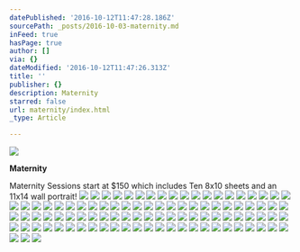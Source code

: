 ```yaml
---
datePublished: '2016-10-12T11:47:28.186Z'
sourcePath: _posts/2016-10-03-maternity.md
inFeed: true
hasPage: true
author: []
via: {}
dateModified: '2016-10-12T11:47:26.313Z'
title: ''
publisher: {}
description: Maternity
starred: false
url: maternity/index.html
_type: Article

---
```

![](https://the-grid-user-content.s3-us-west-2.amazonaws.com/217743aa-0e4c-4d23-ac7d-34283e235fc1.jpg)

**Maternity**

Maternity Sessions start at $150 which includes Ten 8x10 sheets and an 11x14 wall portrait!
![](https://the-grid-user-content.s3-us-west-2.amazonaws.com/72814c87-2abf-435b-91bd-0f55f3cf3942.jpg)
![](https://the-grid-user-content.s3-us-west-2.amazonaws.com/019cab19-4bf4-42d2-8779-2871e2298838.jpg)
![](https://the-grid-user-content.s3-us-west-2.amazonaws.com/52fd85a6-4d36-4b18-88a0-0e625e02804b.jpg)
![](https://the-grid-user-content.s3-us-west-2.amazonaws.com/afcd819c-550c-4f61-8a3d-b516711e1b32.jpg)
![](https://the-grid-user-content.s3-us-west-2.amazonaws.com/d8d7127f-b590-46f2-a3bd-fbae7847e0ec.jpg)
![](https://the-grid-user-content.s3-us-west-2.amazonaws.com/500124eb-ae06-428b-8f0d-87fef4be1575.jpg)
![](https://the-grid-user-content.s3-us-west-2.amazonaws.com/3186071a-c7ec-44f6-87d0-4751b422e93d.jpg)
![](https://the-grid-user-content.s3-us-west-2.amazonaws.com/65555ada-0ab0-441f-96e0-7c3a0105a6f2.jpg)
![](https://the-grid-user-content.s3-us-west-2.amazonaws.com/073c91d3-cca2-4b37-a9e8-b6ace6375c16.jpg)
![](https://the-grid-user-content.s3-us-west-2.amazonaws.com/b4cb760a-9c42-4323-b10a-528ee0a69992.jpg)
![](https://the-grid-user-content.s3-us-west-2.amazonaws.com/52272900-84ec-4449-b2f6-7d9e2e7a9fda.jpg)
![](https://the-grid-user-content.s3-us-west-2.amazonaws.com/d641c939-d408-4f3a-918e-950f27668d37.jpg)
![](https://the-grid-user-content.s3-us-west-2.amazonaws.com/f7dff784-dcc2-4f9f-a10f-8baaa8ca7d04.jpg)
![](https://the-grid-user-content.s3-us-west-2.amazonaws.com/8531a56e-4796-4246-9fb0-2a8a8b7c1209.jpg)
![](https://the-grid-user-content.s3-us-west-2.amazonaws.com/ee4feea6-5a13-4392-9549-48dab6b05e37.jpg)
![](https://the-grid-user-content.s3-us-west-2.amazonaws.com/117065d5-05f4-44f5-a65f-07fe92415ef9.jpg)
![](https://the-grid-user-content.s3-us-west-2.amazonaws.com/4fe9ba78-8fcd-4e9a-b375-850d6ad2e60a.jpg)
![](https://the-grid-user-content.s3-us-west-2.amazonaws.com/b9badb06-d422-4608-87ba-8ac2194c3ee9.jpg)
![](https://the-grid-user-content.s3-us-west-2.amazonaws.com/9e815e4b-93ed-455b-90fc-f7766b4a2cf0.jpg)
![](https://the-grid-user-content.s3-us-west-2.amazonaws.com/dc26d356-dee2-48c1-b652-f6281ac80f8d.jpg)
![](https://the-grid-user-content.s3-us-west-2.amazonaws.com/744120ea-40e8-438b-8852-8ed72aa1b74a.jpg)
![](https://the-grid-user-content.s3-us-west-2.amazonaws.com/f310f678-ae87-40bf-af68-b4c7ac6ed901.jpg)
![](https://the-grid-user-content.s3-us-west-2.amazonaws.com/9be91411-9f2a-45dd-8e19-303614e96058.jpg)
![](https://the-grid-user-content.s3-us-west-2.amazonaws.com/da5df626-6a9c-4703-aca1-7a071119a491.jpg)
![](https://the-grid-user-content.s3-us-west-2.amazonaws.com/3314f543-0d4f-4dac-a5a3-193071c641db.jpg)
![](https://the-grid-user-content.s3-us-west-2.amazonaws.com/0aed6308-ffbd-473f-9a19-9c34de385a97.jpg)
![](https://the-grid-user-content.s3-us-west-2.amazonaws.com/5147c035-3ff1-4f9b-bf1a-ee3855272035.jpg)
![](https://the-grid-user-content.s3-us-west-2.amazonaws.com/0b916add-2329-470b-95af-4fdd3fad7819.jpg)
![](https://the-grid-user-content.s3-us-west-2.amazonaws.com/9a744f9c-3d4d-42e5-8c17-8b5033affa6d.jpg)
![](https://the-grid-user-content.s3-us-west-2.amazonaws.com/f6bd4310-e8c4-4031-8052-95a0baf06ff1.jpg)
![](https://the-grid-user-content.s3-us-west-2.amazonaws.com/c2d99b23-5f4c-42ad-b919-d01d33871033.jpg)
![](https://the-grid-user-content.s3-us-west-2.amazonaws.com/62f35911-a511-46ac-986a-ea78b364d81a.jpg)
![](https://the-grid-user-content.s3-us-west-2.amazonaws.com/1785de56-d852-4c3c-bbc3-7cbbcd4279d3.jpg)
![](https://the-grid-user-content.s3-us-west-2.amazonaws.com/a3ab0b6d-2aa2-4747-bb5d-f89013e83c65.jpg)
![](https://the-grid-user-content.s3-us-west-2.amazonaws.com/ebf43dc5-2f33-430f-91da-f3f728aabbe5.jpg)
![](https://the-grid-user-content.s3-us-west-2.amazonaws.com/25e4376e-2464-432e-842e-db2250e4b59b.jpg)
![](https://the-grid-user-content.s3-us-west-2.amazonaws.com/77987f53-0265-46d1-9498-02274a748cf4.jpg)
![](https://the-grid-user-content.s3-us-west-2.amazonaws.com/f189a80c-8343-41dc-abd6-4dafaba559b5.jpg)
![](https://the-grid-user-content.s3-us-west-2.amazonaws.com/e8a0598e-57cc-4ad1-b699-1493e6311649.jpg)
![](https://the-grid-user-content.s3-us-west-2.amazonaws.com/47f935d1-1d9d-4f70-930d-02dc251f9de0.jpg)
![](https://the-grid-user-content.s3-us-west-2.amazonaws.com/e07093c0-2f73-40a1-87a6-d1b170fbb59b.jpg)
![](https://the-grid-user-content.s3-us-west-2.amazonaws.com/12e32751-cb62-46d7-8f81-7078abcb2ecf.jpg)
![](https://the-grid-user-content.s3-us-west-2.amazonaws.com/aa6cdef4-f75d-48b3-a2d8-5ad0453754a0.jpg)
![](https://the-grid-user-content.s3-us-west-2.amazonaws.com/00a173a4-9193-40f7-bf7b-0d0d92a14f3b.jpg)
![](https://the-grid-user-content.s3-us-west-2.amazonaws.com/8d8494ae-0846-401e-872b-948b942b1219.jpg)
![](https://the-grid-user-content.s3-us-west-2.amazonaws.com/9d3e855e-5473-44d0-8604-5613b37eab23.jpg)
![](https://the-grid-user-content.s3-us-west-2.amazonaws.com/17a97bf8-154d-40f8-a86d-50676939ac74.jpg)
![](https://the-grid-user-content.s3-us-west-2.amazonaws.com/f8d59f8d-4a11-468b-830a-8c90b92aa548.jpg)
![](https://the-grid-user-content.s3-us-west-2.amazonaws.com/05af8b60-8536-4353-9c9b-32314320686b.jpg)
![](https://the-grid-user-content.s3-us-west-2.amazonaws.com/49661ee2-e8e8-458c-aafb-87bfb2c2642c.jpg)
![](https://the-grid-user-content.s3-us-west-2.amazonaws.com/71a55f0c-100d-4e24-9c8d-877a5e6874af.jpg)
![](https://the-grid-user-content.s3-us-west-2.amazonaws.com/07a48d24-7ace-4cb1-8116-6159dec20d78.jpg)
![](https://the-grid-user-content.s3-us-west-2.amazonaws.com/0f5554eb-26eb-4c66-abf3-a05b2a07bf72.jpg)
![](https://the-grid-user-content.s3-us-west-2.amazonaws.com/fb96adcf-1791-45bd-ab93-41ec1e29abe4.jpg)
![](https://the-grid-user-content.s3-us-west-2.amazonaws.com/d629e9e4-b3ca-4df6-9439-70a18006af9e.jpg)
![](https://the-grid-user-content.s3-us-west-2.amazonaws.com/45eabcb6-06c6-46a1-9b1f-93ea50201a26.jpg)
![](https://the-grid-user-content.s3-us-west-2.amazonaws.com/62bfab39-3820-4b04-9a2b-9a4ccd9936f0.jpg)
![](https://the-grid-user-content.s3-us-west-2.amazonaws.com/812e27d4-a477-47d2-9335-a68b3ae79eb0.jpg)
![](https://the-grid-user-content.s3-us-west-2.amazonaws.com/09052abb-4fa0-4050-b271-0d1b8328e0b1.jpg)
![](https://the-grid-user-content.s3-us-west-2.amazonaws.com/8aa3db05-9272-4706-b1d6-012a27d9be5c.jpg)
![](https://the-grid-user-content.s3-us-west-2.amazonaws.com/ba2a7ff1-e6ea-4aa9-abdb-1df56dbb8194.jpg)
![](https://the-grid-user-content.s3-us-west-2.amazonaws.com/bf926c66-d332-427d-bbc9-42a80f708666.jpg)
![](https://the-grid-user-content.s3-us-west-2.amazonaws.com/8b117d86-647b-4b18-8227-b0b19a570239.jpg)
![](https://the-grid-user-content.s3-us-west-2.amazonaws.com/25404cfa-766b-4700-ae20-77908c2c5f34.jpg)
![](https://the-grid-user-content.s3-us-west-2.amazonaws.com/164cd867-0562-4269-8f1b-0a47e3390824.jpg)
![](https://s3-us-west-2.amazonaws.com/the-grid-img/p/494e1365a87b3c5e04322d0b8844ea9b79ec84f7.jpg)
![](https://the-grid-user-content.s3-us-west-2.amazonaws.com/a16a679e-6b77-466c-b36c-adf0d1b5bba6.jpg)
![](https://s3-us-west-2.amazonaws.com/the-grid-img/p/b946759bc7879aa07930b37699519306f09fb0ec.jpg)
![](https://the-grid-user-content.s3-us-west-2.amazonaws.com/2bfcc280-f670-4b1b-aaf7-b74eac8cd498.jpg)
![](https://s3-us-west-2.amazonaws.com/the-grid-img/p/32208ce47b7f2f8c2d2eb1b01309d6b9a7c4ab64.jpg)
![](https://s3-us-west-2.amazonaws.com/the-grid-img/p/2738fe6abf8434ef456aaea22ab0d8a4ab639685.jpg)
![](https://s3-us-west-2.amazonaws.com/the-grid-img/p/f1cc64205b3d12860b552e6da88c202a570af381.jpg)
![](https://s3-us-west-2.amazonaws.com/the-grid-img/p/8f5211167284d6ef8035cb387bc6950d16909b93.jpg)
![](https://the-grid-user-content.s3-us-west-2.amazonaws.com/5a80420d-152a-45f5-9425-9d3d81ffd93d.jpg)
![](https://s3-us-west-2.amazonaws.com/the-grid-img/p/03eeefe2314570f063cf62eecfad66f9149affa6.jpg)
![](https://the-grid-user-content.s3-us-west-2.amazonaws.com/320645a7-3c4f-4345-aa67-8cce863027c8.jpg)
![](https://the-grid-user-content.s3-us-west-2.amazonaws.com/22344b2a-6a1d-45eb-8cd4-4191f41294df.jpg)
![](https://s3-us-west-2.amazonaws.com/the-grid-img/p/c22fe8f4ec8677cd2a9d42d3cf23aea0225d171f.jpg)
![](https://the-grid-user-content.s3-us-west-2.amazonaws.com/01890535-7c0e-48e7-8914-666998e17714.jpg)
![](https://s3-us-west-2.amazonaws.com/the-grid-img/p/17d1f4a70192de0354e3fa8b32af046500e3836f.jpg)
![](https://s3-us-west-2.amazonaws.com/the-grid-img/p/6c4045ec0ac2f371d1af83d37f6ada3c3d2e58cc.jpg)
![](https://the-grid-user-content.s3-us-west-2.amazonaws.com/ed9cb316-96e5-4def-9584-a712489f2ab5.jpg)
![](https://the-grid-user-content.s3-us-west-2.amazonaws.com/222797b2-0b8c-44dd-a639-59208cd81376.jpg)
![](https://s3-us-west-2.amazonaws.com/the-grid-img/p/5a6ceb94738c57ac7f8e4e3d304e502a9526b17f.jpg)
![](https://s3-us-west-2.amazonaws.com/the-grid-img/p/5550a1c7cfb4258b21e1ae1a531815c09f7fcc75.jpg)
![](https://s3-us-west-2.amazonaws.com/the-grid-img/p/ecab05ce3417522b3635b9a41b33aa5b557f8c3d.jpg)
![](https://s3-us-west-2.amazonaws.com/the-grid-img/p/609d330c46c9b6982bb7ba5a7cf04062c2be1ea8.jpg)
![](https://the-grid-user-content.s3-us-west-2.amazonaws.com/a5584f21-374f-4aad-95f1-18a4b5616a1d.jpg)
![](https://the-grid-user-content.s3-us-west-2.amazonaws.com/b6cbd65a-3c15-48b9-b564-d6ad4abda456.jpg)
![](https://the-grid-user-content.s3-us-west-2.amazonaws.com/9eeb24f6-4490-4367-a513-ee28c7c229e4.jpg)
![](https://the-grid-user-content.s3-us-west-2.amazonaws.com/b203bea7-dd1a-4267-b5fe-ee93d4b31155.jpg)
![](https://the-grid-user-content.s3-us-west-2.amazonaws.com/886ef6f9-1ba7-4c09-ac74-d954dd1d3e71.jpg)
![](https://the-grid-user-content.s3-us-west-2.amazonaws.com/a5d06d55-20c1-4445-af47-bdcb6b1425c3.jpg)
![](https://the-grid-user-content.s3-us-west-2.amazonaws.com/b476138e-f9dd-43ef-a45b-9ea6acded952.jpg)
![](https://the-grid-user-content.s3-us-west-2.amazonaws.com/5bf74f81-7b9f-4e18-bf78-42474ca8d2a6.jpg)
![](https://the-grid-user-content.s3-us-west-2.amazonaws.com/760342d1-b71d-4b19-be47-469af15fbcd1.jpg)
![](https://the-grid-user-content.s3-us-west-2.amazonaws.com/4fc7e9b3-0c46-4077-a42c-853f0be95849.jpg)